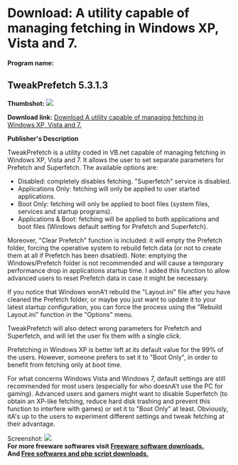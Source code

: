 # Download: A utility capable of managing fetching in Windows XP, Vista and 7.

**Program name:**

## TweakPrefetch 5.3.1.3

  
**Thumbshot:** ![](http://www.freewarefiles.com/screenshot/tweakprefetch_md.jpg)   
  
**Download link:** [Download A utility capable of managing fetching in Windows XP, Vista and 7.](http://freesoftwares.boysofts.com/TweakPrefetch_program_54003.html)  
  


**Publisher's Description**  
  


TweakPrefetch is a utility coded in VB.net capable of managing fetching in Windows XP, Vista and 7. It allows the user to set separate parameters for Prefetch and Superfetch. The available options are: 

  * Disabled: completely disables fetching. "Superfetch" service is disabled. 
  * Applications Only: fetching will only be applied to user started applications. 
  * Boot Only: fetching will only be applied to boot files (system files, services and startup programs). 
  * Applications & Boot: fetching will be applied to both applications and boot files (Windows default setting for Prefetch and Superfetch). 

Moreover, "Clear Prefetch" function is included: it will empty the Prefetch folder, forcing the operative system to rebuild fetch data (or not to create them at all if Prefetch has been disabled). Note: emptying the Windows/Prefetch folder is not recommended and will cause a temporary performance drop in applications startup time. I added this function to allow advanced users to reset Prefetch data in case it might be necessary.

If you notice that Windows wonA't rebuild the "Layout.ini" file after you have cleaned the Prefetch folder, or maybe you just want to update it to your latest startup configuration, you can force the process using the "Rebuild Layout.ini" function in the "Options" menu.

TweakPrefetch will also detect wrong parameters for Prefetch and Superfetch, and will let the user fix them with a single click.

Prefetching in Windows XP is better left at its default value for the 99% of the users. However, someone prefers to set it to "Boot Only", in order to benefit from fetching only at boot time.

For what concerns Windows Vista and Windows 7, default settings are still recommended for most users (especially for who doesnA't use the PC for gaming). Advanced users and gamers might want to disable Superfetch (to obtain an XP-like fetching, reduce hard disk trashing and prevent this function to interfere with games) or set it to "Boot Only" at least. Obviously, itA's up to the users to experiment different settings and tweak fetching at their advantage.

  
  
Screenshot: ![](http://www.freewarefiles.com/screenshot/tweakprefetch.jpg)   
**For more freeware softwares visit [Freeware software downloads.](http://freesoftwares.boysofts.com/)**   
**And [Free softwares and php script downloads.](http://www.boysofts.com/)**
